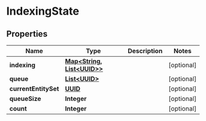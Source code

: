 

# IndexingState

## Properties

Name | Type | Description | Notes
------------ | ------------- | ------------- | -------------
**indexing** | [**Map&lt;String, List&lt;UUID&gt;&gt;**](List.md) |  |  [optional]
**queue** | [**List&lt;UUID&gt;**](UUID.md) |  |  [optional]
**currentEntitySet** | [**UUID**](UUID.md) |  |  [optional]
**queueSize** | **Integer** |  |  [optional]
**count** | **Integer** |  |  [optional]




